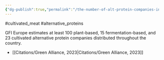 ```yaml
---
{"dg-publish":true,"permalink":"/the-number-of-alt-protein-companies-in-the-uk/","created":"2024-04-02T12:27:58.000+01:00","updated":"2025-09-29T00:30:25.812+01:00"}
---
```


#cultivated_meat #alternative_proteins

GFI Europe estimates at least 100 plant-based, 15 fermentation-based, and 23 cultivated alternative protein companies distributed throughout the country.

- [[Citations/Green Alliance, 2023\|Citations/Green Alliance, 2023]]